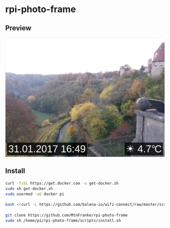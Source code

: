 # rpi-photo-frame

## Preview

![Preview](https://github.com/MtnFranke/rpi-photo-frame/raw/master/doc/preview.png)

## Install

```bash
curl -fsSL https://get.docker.com -o get-docker.sh
sudo sh get-docker.sh
sudo usermod -aG docker pi

bash <(curl -L https://github.com/balena-io/wifi-connect/raw/master/scripts/raspbian-install.sh)

git clone https://github.com/MtnFranke/rpi-photo-frame
sudo sh /home/pi/rpi-photo-frame/scripts/install.sh
```